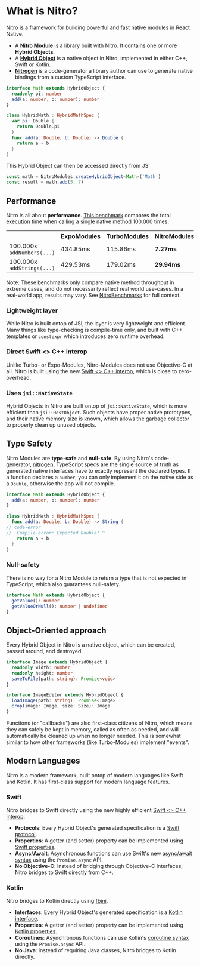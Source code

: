 ---
---

# What is Nitro?

Nitro is a framework for building powerful and fast native modules in React Native.

- A [**Nitro Module**](nitro-modules) is a library built with Nitro. It contains one or more **Hybrid Objects**.
- A [**Hybrid Object**](hybrid-objects) is a native object in Nitro, implemented in either C++, Swift or Kotlin.
- [**Nitrogen**](nitrogen) is a code-generator a library author can use to generate native bindings from a custom TypeScript interface.

<div className="side-by-side-container">
<div className="side-by-side-block">

```ts title="Math.nitro.ts"
interface Math extends HybridObject {
  readonly pi: number
  add(a: number, b: number): number
}
```

</div>
<div className="side-by-side-block">

```swift title="HybridMath.swift"
class HybridMath : HybridMathSpec {
  var pi: Double {
    return Double.pi
  }
  func add(a: Double, b: Double) -> Double {
    return a + b
  }
}
```

</div>
</div>

This Hybrid Object can then be accessed directly from JS:

```ts
const math = NitroModules.createHybridObject<Math>('Math')
const result = math.add(5, 7)
```

## Performance

Nitro is all about **performance**. [This benchmark](https://github.com/mrousavy/NitroBenchmarks) compares the total execution time when calling a single native method 100.000 times:

<table>
  <tr>
    <th></th>
    <th>ExpoModules</th>
    <th>TurboModules</th>
    <th>NitroModules</th>
  </tr>
  <tr>
    <td>100.000x <code>addNumbers(...)</code></td>
    <td>434.85ms</td>
    <td>115.86ms</td>
    <td><b>7.27ms</b></td>
  </tr>
  <tr>
    <td>100.000x <code>addStrings(...)</code></td>
    <td>429.53ms</td>
    <td>179.02ms</td>
    <td><b>29.94ms</b></td>
  </tr>
</table>

Note: These benchmarks only compare native method throughput in extreme cases, and do not necessarily reflect real world use-cases. In a real-world app, results may vary. See [NitroBenchmarks](https://github.com/mrousavy/NitroBenchmarks) for full context.

### Lightweight layer

While Nitro is built ontop of JSI, the layer is very lightweight and efficient.
Many things like type-checking is compile-time only, and built with C++ templates or `constexpr` which introduces zero runtime overhead.

### Direct Swift &lt;&gt; C++ interop

Unlike Turbo- or Expo-Modules, Nitro-Modules does not use Objective-C at all.
Nitro is built using the new [Swift &lt;&gt; C++ interop](https://www.swift.org/documentation/cxx-interop/), which is close to zero-overhead.

### Uses `jsi::NativeState`

Hybrid Objects in Nitro are built ontop of `jsi::NativeState`, which is more efficient than `jsi::HostObject`. Such objects have proper native prototypes, and their native memory size is known, which allows the garbage collector to properly clean up unused objects.

## Type Safety

Nitro Modules are **type-safe** and **null-safe**. By using Nitro's code-generator, [nitrogen](nitrogen), TypeScript specs are the single source of truth as generated native interfaces have to exactly represent the declared types.
If a function declares a `number`, you can only implement it on the native side as a `Double`, otherwise the app will not compile.

<div className="side-by-side-container">
<div className="side-by-side-block">

```ts title="Math.nitro.ts"
interface Math extends HybridObject {
  add(a: number, b: number): number
}
```

</div>
<div className="side-by-side-block">

```swift title="HybridMath.swift"
class HybridMath : HybridMathSpec {
  func add(a: Double, b: Double) -> String {
// code-error
//  Compile-error: Expected Double! ^
    return a + b
  }
}
```

</div>
</div>

### Null-safety

There is no way for a Nitro Module to return a type that is not expected in TypeScript, which also guarantees null-safety.

```ts
interface Math extends HybridObject {
  getValue(): number
  getValueOrNull(): number | undefined
}
```

## Object-Oriented approach

Every Hybrid Object in Nitro is a native object, which can be created, passed around, and destroyed.

```ts
interface Image extends HybridObject {
  readonly width: number
  readonly height: number
  saveToFile(path: string): Promise<void>
}

interface ImageEditor extends HybridObject {
  loadImage(path: string): Promise<Image>
  crop(image: Image, size: Size): Image
}
```

Functions (or "callbacks") are also first-class citizens of Nitro, which means they can safely be kept in memory, called as often as needed, and will automatically be cleaned up when no longer needed.
This is somewhat similar to how other frameworks (like Turbo-Modules) implement "events".

## Modern Languages

Nitro is a modern framework, built ontop of modern languages like Swift and Kotlin.
It has first-class support for modern language features.

### Swift

Nitro bridges to Swift directly using the new highly efficient [Swift &lt;&gt; C++ interop](https://www.swift.org/documentation/cxx-interop/).

* **Protocols**: Every Hybrid Object's generated specification is a [Swift protocol](https://docs.swift.org/swift-book/documentation/the-swift-programming-language/protocols/).
* **Properties**: A getter (and setter) property can be implemented using [Swift properties](https://docs.swift.org/swift-book/documentation/the-swift-programming-language/properties/).
* **Async**/**Await**: Asynchronous functions can use Swift's new [async/await syntax](https://docs.swift.org/swift-book/documentation/the-swift-programming-language/concurrency/) using the `Promise.async` API.
* **No Objective-C**: Instead of bridging through Objective-C interfaces, Nitro bridges to Swift directly from C++.

### Kotlin

Nitro bridges to Kotlin directly using [fbjni](https://github.com/facebookincubator/fbjni).

* **Interfaces**: Every Hybrid Object's generated specification is a [Kotlin interface](https://kotlinlang.org/docs/interfaces.html).
* **Properties**: A getter (and setter) property can be implemented using [Kotlin properties](https://kotlinlang.org/docs/properties.html).
* **Coroutines**: Asynchronous functions can use Kotlin's [coroutine syntax](https://kotlinlang.org/docs/coroutines-overview.html) using the `Promise.async` API.
* **No Java**: Instead of requiring Java classes, Nitro bridges to Kotlin directly.
